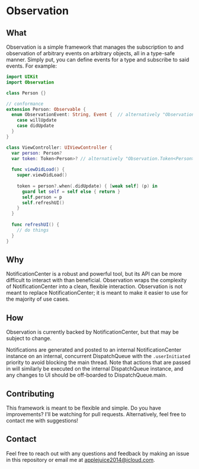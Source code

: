 # Observation

## What
Observation is a simple framework that manages the subscription to and observation of arbitrary events on arbitrary objects, all in a type-safe manner. Simply put, you can define events for a type and subscribe to said events. For example:
```swift
import UIKit
import Observation

class Person {}

// conformance
extension Person: Observable {
  enum ObservationEvent: String, Event {  // alternatively "Observation.Event"
    case willUpdate
    case didUpdate
  }
}

class ViewController: UIViewController {
  var person: Person?
  var token: Token<Person>? // alternatively "Observation.Token<Person>?"
  
  func viewDidLoad() {
    super.viewDidLoad()
    
    token = person?.when(.didUpdate) { [weak self] (p) in
      guard let self = self else { return }
      self.person = p
      self.refreshUI()
    }
  }
  
  func refreshUI() {
    // do things
  }
}
```

## Why
NotificationCenter is a robust and powerful tool, but its API can be more difficult to interact with than beneficial. Observation wraps the complexity of NotificationCenter into a clean, flexible interaction. Observation is not meant to replace NotificationCenter; it is meant to make it easier to use for the majority of use cases.

## How
Observation is currently backed by NotificationCenter, but that may be subject to change. 

Notifications are generated and posted to an internal NotificationCenter instance on an internal, concurrent DispatchQueue with the `.userInitiated` priority to avoid blocking the main thread. Note that actions that are passed in will similarly be executed on the internal DispatchQueue instance, and any changes to UI should be off-boarded to DispatchQueue.main. 

## Contributing
This framework is meant to be flexible and simple. Do you have improvements? I'll be watching for pull requests. Alternatively, feel free to contact me with suggestions!

## Contact
Feel free to reach out with any questions and feedback by making an issue in this repository or email me at applejuice2014@icloud.com.
